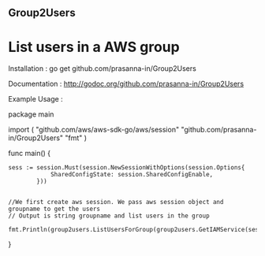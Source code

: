 ## Group2Users

List users in a AWS  group
=========================


Installation : go get github.com/prasanna-in/Group2Users

Documentation : http://godoc.org/github.com/prasanna-in/Group2Users



  
Example Usage :

package main


import (
	"github.com/aws/aws-sdk-go/aws/session"
	"github.com/prasanna-in/Group2Users"
	"fmt"
)

func main() {

	sess := session.Must(session.NewSessionWithOptions(session.Options{
				SharedConfigState: session.SharedConfigEnable,
			}))
			
	
	//We first create aws session. We pass aws session object and groupname to get the users 	
	// Output is string groupname and list users in the group
	
	fmt.Println(group2users.ListUsersForGroup(group2users.GetIAMService(sess),"GroupName"))
}




